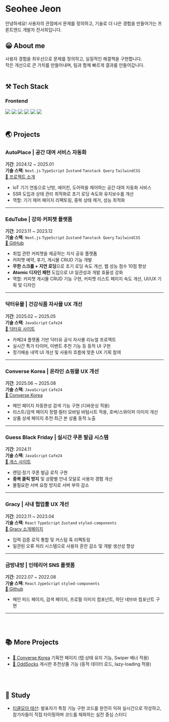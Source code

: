 <div >
<h1>Seohee Jeon</h1>
안녕하세요! 사용자의 관점에서 문제를 정의하고, 기술로 더 나은 경험을 만들어가는 프론트엔드 개발자 전서희입니다.


## 😀 About me
사용자 경험을 최우선으로 문제를 정의하고, 실질적인 해결책을 구현합니다.  
작은 개선으로 큰 가치를 만들어내며, 팀과 함께 빠르게 결과를 만들어갑니다.
<br>
<br>

## ⚒️ Tech Stack
### Frontend
<!-- JavaScript 관련 -->
<img src="https://img.shields.io/badge/TypeScript-3178C6?style=flat-square&logo=TypeScript&logoColor=white"/>

<!-- HTML, CSS, 스타일링 -->
<img src="https://img.shields.io/badge/TailWindCSS-blue?style=flat-square&logo=TailWindCSS&logoColor=white"/> 
<img src="https://img.shields.io/badge/Sass-hotpink?style=flat-square&logo=Sass&logoColor=white"/> 
<img src="https://img.shields.io/badge/styled--components-DB7093?style=flat-square&logo=styled-components&logoColor=white"/>

<!-- React 관련 -->
<img src="https://img.shields.io/badge/React-61DAFB?style=flat-square&logo=React&logoColor=white"/> 
<img src="https://img.shields.io/badge/ReactQuery-FF4154?style=flat-square&logo=ReactQuery&logoColor=white"/>

<br>
<br>

## 🌏 Projects

### AutoPlace | 공간 대여 서비스 자동화  
**기간**: 2024.12 ~ 2025.01  
**기술 스택**: `Next.js` `TypeScript` `Zustand` `Tanstack Query` `TailwindCSS`   
[🔗 프로젝트 소개](https://bside.best/projects/detail/P241205075828)  

- IoT 기기 연동으로 난방, 에어컨, 도어락을 제어하는 공간 대여 자동화 서비스 
- SSR 도입과 상태 관리 최적화로 초기 로딩 속도와 유지보수를 개선
- 역할: 기기 제어 페이지 리팩토링, 중복 상태 제거, 성능 최적화

---

### EduTube | 강의·커피챗 플랫폼  
**기간**: 2023.11 ~ 2023.12  
**기술 스택**: `Next.js` `TypeScript` `Zustand` `Tanstack Query` `TailwindCSS`   
[🔗 GitHub](https://github.com/FESPfinal/EDUTUBE)  

- 취업 관련 커피챗을 제공하는 지식 공유 플랫폼
- 커피챗 예약, 후기, 게시물 CRUD 기능 개발
- **무한 스크롤 + 지연 로딩**으로 초기 로딩 속도 개선, 웹 성능 점수 10점 향상
- **Atomic 디자인 패턴** 도입으로 UI 일관성과 개발 효율성 강화
- 역할: 커피챗 게시물 CRUD 기능 구현, 커피챗 리스트 페이지 속도 개선, UI/UX 기획 및 디자인

---

### 닥터유몰 | 건강식품 자사몰 UX 개선  
**기간**: 2025.02 ~ 2025.05  
**기술 스택**: `JavaScript` `Cafe24`   
[🔗 닥터유 사이트](https://dryoumall.com/)  

- 카페24 플랫폼 기반 닥터유 공식 자사몰 리뉴얼 프로젝트
- 실시간 특가 타이머, 이벤트 추천 기능 등 동적 UI 구현
- 정기배송 내역 UI 개선 및 사용자 흐름에 맞춘 UX 기획 참여

---

### Converse Korea | 온라인 쇼핑몰 UX 개선
**기간**: 2025.06 ~ 2025.08  
**기술 스택**: `JavaScript` `Cafe24`  
[🔗 Converse Korea](https://www.converse.co.kr/)

- 메인 페이지 자동완성 검색 기능 구현 (디바운싱 적용)  
- 리스트/검색 페이지 정렬·필터 모바일 바텀시트 적용, 호버/스와이퍼 이미지 개선  
- 상품 상세 페이지 추천·최근 본 상품 동적 노출  

---

### Guess Black Friday | 실시간 쿠폰 발급 시스템
**기간**: 2024.11  
**기술 스택**: `JavaScript` `Cafe24`  
[🔗 게스 사이트](https://guesskorea.com/) 

- 랜덤·정기 쿠폰 발급 로직 구현
- **중복 클릭 방지** 및 상황별 안내 모달로 사용자 경험 개선
- 불필요한 서버 요청 방지로 서버 부하 감소

---

### Gracy | 사내 협업툴 UX 개선
**기간**: 2022.11 ~ 2023.04  
**기술 스택**: `React` `TypeScript` `Zustand` `styled-components`    
[🔗 Gracy 소개페이지](https://www.gracy.ai/ko)

- 입력 검증 로직 통합 및 커스텀 훅 리팩토링
- 일관된 오류 처리 시스템으로 사용자 혼란 감소 및 개발 생산성 향상

----


### 금방내방 | 인테리어 SNS 플랫폼
**기간**: 2022.07 ~ 2022.08  
**기술 스택**: `React` `JypeScript` `styled-components`    
[🔗 Github](https://github.com/soon-my-room/soon_my_room)

- 메인 피드 페이지, 검색 페이지, 프로필 이미지 컴포넌트, 하단 네브바 컴포넌트 구현

----
<br>
<br>

## 📚 More Projects

- [🔗 Converse Korea](https://www.converse.co.kr/) 기획전 페이지 (탭·상태 유지 기능, Swiper 배너 적용)
- [🔗 OddSocks](https://oddsocks.kr/) 게시판 추천상품 기능 (동적 데이터 로드, lazy-loading 적용)

<br>
<br>

## 📘 Study
- [티클모아 태산](https://brick-parrot-a90.notion.site/19-30-tea-code-56a48db565a246eb96899e68204fc216?source=copy_link): 발표자가 특정 기능 구현 코드를 완전히 익혀 실시간으로 작성하고, 참가자들이 직접 타이핑하며 코드를 체화하는 실전 중심 스터디
  
